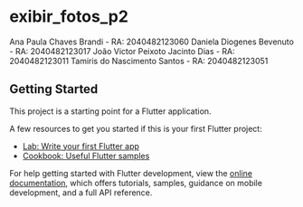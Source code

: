 # exibir_fotos_p2

Ana Paula Chaves Brandi          - RA: 2040482123060 
Daniela Diogenes Bevenuto        - RA: 2040482123017 
João Victor Peixoto Jacinto Dias - RA: 2040482123011 
Tamiris do Nascimento Santos     - RA: 2040482123051

## Getting Started

This project is a starting point for a Flutter application.

A few resources to get you started if this is your first Flutter project:

- [Lab: Write your first Flutter app](https://docs.flutter.dev/get-started/codelab)
- [Cookbook: Useful Flutter samples](https://docs.flutter.dev/cookbook)

For help getting started with Flutter development, view the
[online documentation](https://docs.flutter.dev/), which offers tutorials,
samples, guidance on mobile development, and a full API reference.
